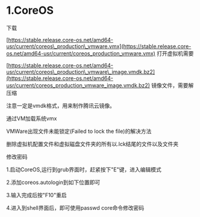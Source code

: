 # 1.CoreOS

下载

[https://stable.release.core-os.net/amd64-usr/current/coreos\_production\_vmware.vmx](https://stable.release.core-os.net/amd64-usr/current/coreos_production_vmware.vmx) 打开虚拟机需要

[https://stable.release.core-os.net/amd64-usr/current/coreos\_production\_vmware\_image.vmdk.bz2](https://stable.release.core-os.net/amd64-usr/current/coreos_production_vmware_image.vmdk.bz2) 镜像文件，需要解压缩

注意一定是vmdk格式，用来制作腾讯云镜像。

通过VM加载系统vmx

VMWare出现文件未能锁定\(Failed to lock the file\)的解决方法

删除虚拟机配置文件和虚拟磁盘文件夹的所有以.lck结尾的文件以及文件夹

修改密码

1.启动CoreOS,运行到grub界面时，赶紧按下"E"键，进入编辑模式

2.添加coreos.autologin到如下位置即可

3.输入完成后按"F10"重启

4.进入到shell界面后，即可使用passwd core命令修改密码

